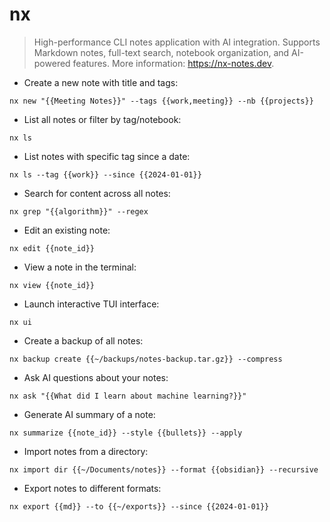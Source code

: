 # nx

> High-performance CLI notes application with AI integration.
> Supports Markdown notes, full-text search, notebook organization, and AI-powered features.
> More information: <https://nx-notes.dev>.

- Create a new note with title and tags:

`nx new "{{Meeting Notes}}" --tags {{work,meeting}} --nb {{projects}}`

- List all notes or filter by tag/notebook:

`nx ls`

- List notes with specific tag since a date:

`nx ls --tag {{work}} --since {{2024-01-01}}`

- Search for content across all notes:

`nx grep "{{algorithm}}" --regex`

- Edit an existing note:

`nx edit {{note_id}}`

- View a note in the terminal:

`nx view {{note_id}}`

- Launch interactive TUI interface:

`nx ui`

- Create a backup of all notes:

`nx backup create {{~/backups/notes-backup.tar.gz}} --compress`

- Ask AI questions about your notes:

`nx ask "{{What did I learn about machine learning?}}"`

- Generate AI summary of a note:

`nx summarize {{note_id}} --style {{bullets}} --apply`

- Import notes from a directory:

`nx import dir {{~/Documents/notes}} --format {{obsidian}} --recursive`

- Export notes to different formats:

`nx export {{md}} --to {{~/exports}} --since {{2024-01-01}}`